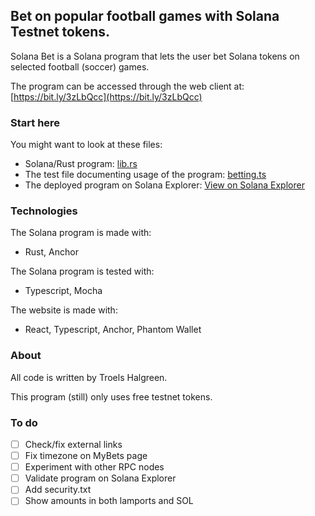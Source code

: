 <h2>Bet on popular football games with Solana Testnet tokens.</h2>

Solana Bet is a Solana program that lets the user bet Solana tokens on selected football (soccer) games.

The program can be accessed through the web client at: [https://bit.ly/3zLbQcc](https://bit.ly/3zLbQcc)

### Start here
You might want to look at these files:
- Solana/Rust program: [lib.rs](backend/programs/betting/src/lib.rs)
- The test file documenting usage of the program: [betting.ts](backend/tests/betting.ts)
- The deployed program on Solana Explorer: [View on Solana Explorer](https://explorer.solana.com/address/5Dhw6eY4xHrScWFyA35w7GLD5vP9YHKfod44feGz5hmP?cluster=testnet)

### Technologies

The Solana program is made with:
- Rust, Anchor

The Solana program is tested with:
- Typescript, Mocha

The website is made with:
- React, Typescript, Anchor, Phantom Wallet

### About
All code is written by Troels Halgreen.

This program (still) only uses free testnet tokens.

### To do
- [ ] Check/fix external links
- [ ] Fix timezone on MyBets page
- [ ] Experiment with other RPC nodes
- [ ] Validate program on Solana Explorer
- [ ] Add security.txt
- [ ] Show amounts in both lamports and SOL
